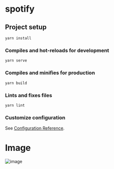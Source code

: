 # spotify

## Project setup
```
yarn install
```

### Compiles and hot-reloads for development
```
yarn serve
```

### Compiles and minifies for production
```
yarn build
```

### Lints and fixes files
```
yarn lint
```

### Customize configuration
See [Configuration Reference](https://cli.vuejs.org/config/).


# Image

![image](https://user-images.githubusercontent.com/68302451/121213023-8d7ec380-c886-11eb-8afa-cb437470cf61.png)

